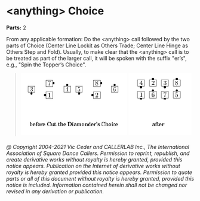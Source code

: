 
# &lt;anything> Choice

**Parts:** 2  

From any applicable formation: Do the &lt;anything> call
followed by the two parts of Choice (Center Line Lockit as Others Trade;
Center Line Hinge as Others Step and Fold).
Usually, to make clear that the &lt;anything> call
is to be treated as part of the larger call,
it will be spoken with the suffix "er’s", e.g., "Spin the Topper’s Choice".

> 
> ![alt](anything_choice-1.png)
> ![alt](anything_choice-2.png)
> 

###### @ Copyright 2004-2021 Vic Ceder and CALLERLAB Inc., The International Association of Square Dance Callers. Permission to reprint, republish, and create derivative works without royalty is hereby granted, provided this notice appears. Publication on the Internet of derivative works without royalty is hereby granted provided this notice appears. Permission to quote parts or all of this document without royalty is hereby granted, provided this notice is included. Information contained herein shall not be changed nor revised in any derivation or publication.
